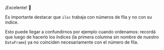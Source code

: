 ¡Excelente! :clap:

Es importante destacar que `iloc` trabaja con números de fila y no con su índice.  

Esto puede llegar a confundirnos por ejemplo cuando ordenamos: recordá que luego de hacerlo los índices (la primera columna sin nombre de nuestro `DataFrame`) ya no coinciden necesariamente con el número de fila. 
